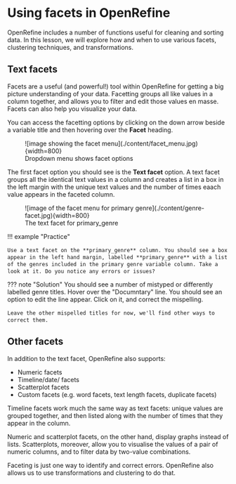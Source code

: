 # Using facets in OpenRefine

OpenRefine includes a number of functions useful for cleaning and sorting data. In this lesson, we will explore how and when to use various facets, clustering techniques, and transformations. 

## Text facets

Facets are a useful (and powerful!) tool within OpenRefine for getting a big picture understanding of your data. Facetting groups all like values in a column together, and allows you to filter and edit those values en masse. Facets can also help you visualize your data. 

You can access the facetting options by clicking on the down arrow beside a variable title and then hovering over the **Facet** heading. 

<figure markdown="span">
    ![image showing the facet menu](./content/facet_menu.jpg){width=800}
    <figcaption>Dropdown menu shows facet options</figcaption>
</figure>

The first facet option you should see is the **Text facet** option. A text facet groups all the identical text values in a column and creates a list in a box in the left margin with the unique text values and the number of times eaach value appears in the faceted column. 

<figure markdown="span">
    ![image of the facet menu for primary genre](./content/genre-facet.jpg){width=800}
    <figcaption>The text facet for primary_genre</figcaption>
</figure>

!!! example "Practice"

    Use a text facet on the **primary_genre** column. You should see a box appear in the left hand margin, labelled **primary_genre** with a list of the genres included in the primary genre variable column. Take a look at it. Do you notice any errors or issues?  

??? note "Solution"
    You should see a number of mistyped or differently labelled genre titles. Hover over the "Documntary" line. You should see an option to edit the line appear. Click on it, and correct the mispelling. 
    
    Leave the other mispelled titles for now, we'll find other ways to correct them.

## Other facets
In addition to the text facet, OpenRefine also supports:

- Numeric facets
- Timeline/date/ facets
- Scatterplot facets
- Custom facets (e.g. word facets, text length facets, duplicate facets)

Timeline facets work much the same way as text facets: unique values are grouped together, and then listed along with the number of times that they appear in the column. 

Numeric and scatterplot facets, on the other hand, display graphs instead of lists. Scatterplots, moreover, allow you to visualise the values of a pair of numeric columns, and to filter data by two-value combinations. 

Faceting is just one way to identify and correct errors. OpenRefine also allows us to use transformations and clustering to do that. 